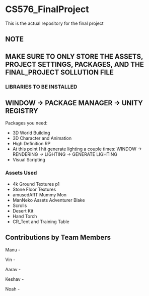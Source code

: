 # CS576_FinalProject
This is the actual repository for the final project

## NOTE
## MAKE SURE TO ONLY STORE THE ASSETS, PROJECT SETTINGS, PACKAGES, AND THE FINAL_PROJECT SOLLUTION FILE

### LIBRARIES TO BE INSTALLED
## WINDOW -> PACKAGE MANAGER -> UNITY REGISTRY
Packages you need:
- 3D World Building
- 3D Character and Animation
- High Definition RP
- At this point I hit generate lighting a couple times: WINDOW -> RENDERING -> LIGHTING -> GENERATE LIGHTING
- Visual Scripting
### Assets Used
- 4k Ground Textures p1
- Stone Floor Textures
- amusedART Mummy Mon
- ManNeko Assets Adventurer Blake
- Scrolls
- Desert Kit
- Hand Torch
- CR_Tent and Training Table

## Contributions by Team Members
Manu - 

Vin - 

Aarav - 

Keshav -

Noah - 
